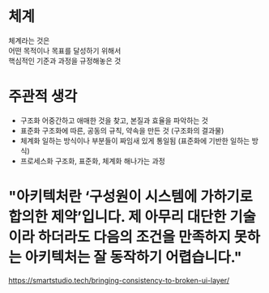 # 체계

체계라는 것은  
어떤 목적이나 목표를 달성하기 위해서  
핵심적인 기준과 과정을 규정해놓은 것

# 주관적 생각

- 구조화
  어중간하고 애매한 것을 찾고, 본질과 효율을 파악하는 것
- 표준화
  구조화에 따른, 공동의 규칙, 약속을 만든 것 (구조화의 결과물)
- 체계화
  일하는 방식이나 부분들이 짜임새 있게 통일됨 (표준화에 기반한 일하는 방식)
- 프로세스화
  구조화, 표준화, 체계화 해나가는 과정

# "아키텍처란 ‘구성원이 시스템에 가하기로 합의한 제약’입니다. 제 아무리 대단한 기술이라 하더라도 다음의 조건을 만족하지 못하는 아키텍처는 잘 동작하기 어렵습니다."

https://smartstudio.tech/bringing-consistency-to-broken-ui-layer/
